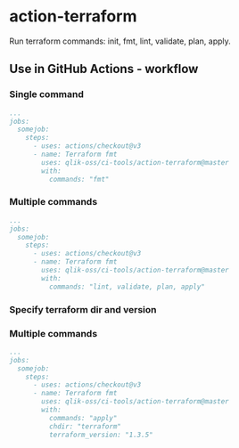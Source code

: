# action-terraform

Run terraform commands: init, fmt, lint, validate, plan, apply.

## Use in GitHub Actions - workflow

### Single command
```yaml
...
jobs:
  somejob:
    steps:
      - uses: actions/checkout@v3
      - name: Terraform fmt
        uses: qlik-oss/ci-tools/action-terraform@master
        with:
          commands: "fmt"
```

### Multiple commands
```yaml
...
jobs:
  somejob:
    steps:
      - uses: actions/checkout@v3
      - name: Terraform fmt
        uses: qlik-oss/ci-tools/action-terraform@master
        with:
          commands: "lint, validate, plan, apply"
```

### Specify terraform dir and version
### Multiple commands
```yaml
...
jobs:
  somejob:
    steps:
      - uses: actions/checkout@v3
      - name: Terraform fmt
        uses: qlik-oss/ci-tools/action-terraform@master
        with:
          commands: "apply"
          chdir: "terraform"
          terraform_version: "1.3.5"
```